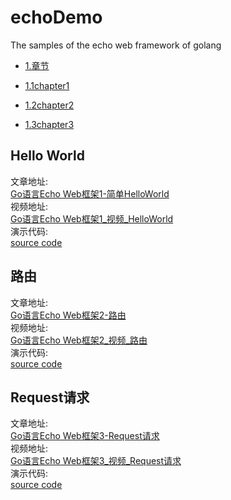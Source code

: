 # echoDemo
The samples  of the echo web framework of golang

* [1.章节](#1)

 * [1.1chapter1](#Hello-World)

 * [1.2chapter2](#路由)

 * [1.3chapter3](#Request请求)


## Hello World
文章地址:  
[Go语言Echo Web框架1-简单HelloWorld](https://www.toutiao.com/i6868211566471610894/)  
视频地址:  
[Go语言Echo Web框架1_视频_HelloWorld](https://www.ixigua.com/6871198500143497740/)  
演示代码:  
[source code](https://github.com/jianjunjie/echoDemo/blob/master/chapter1/main.go)  

## 路由
文章地址:  
[Go语言Echo Web框架2-路由](https://www.toutiao.com/i6868618125508608516/)  
视频地址:  
[Go语言Echo Web框架2_视频_路由](https://www.ixigua.com/6871599589351227918/)  
演示代码:  
[source code](https://github.com/jianjunjie/echoDemo/blob/master/chapter2/main.go)  

## Request请求
文章地址:  
[Go语言Echo Web框架3-Request请求](https://www.toutiao.com/i6869244869051679236/)  
视频地址:  
[Go语言Echo Web框架3_视频_Request请求]()  
演示代码:  
[source code](https://github.com/jianjunjie/echoDemo/blob/master/chapter3/main.go)  
